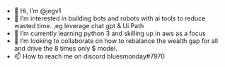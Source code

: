 - 👋 Hi, I’m @jegv1
- 👀 I’m interested in building bots and robots with ai tools to reduce wasted time. ,eg leverage chat gpt & Ui Path 
- 🌱 I’m currently learning python 3 and skilling up in aws as a focus
- 💞️ I’m looking to collaborate on how to rebalance the wealth gap for all and drive the 8 times only $ model.
- 📫 How to reach me on discord bluesmonday#7970
<!---
jegv1/jegv1 is a ✨ special ✨ repository because its `README.md` (this file) appears on your GitHub profile.
You can click the Preview link to take a look at your changes.
--->
